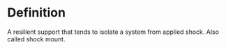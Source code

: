# Definition

A resilient support that tends to isolate a system from applied shock.
Also called shock mount.
